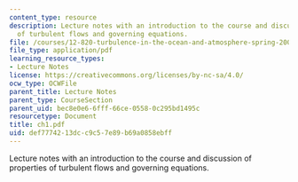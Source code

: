```yaml
---
content_type: resource
description: Lecture notes with an introduction to the course and discussion of properties
  of turbulent flows and governing equations.
file: /courses/12-820-turbulence-in-the-ocean-and-atmosphere-spring-2006/def7774213dcc9c57e89b69a0858ebff_ch1.pdf
file_type: application/pdf
learning_resource_types:
- Lecture Notes
license: https://creativecommons.org/licenses/by-nc-sa/4.0/
ocw_type: OCWFile
parent_title: Lecture Notes
parent_type: CourseSection
parent_uid: bec8e0e6-6fff-66ce-0558-0c295bd1495c
resourcetype: Document
title: ch1.pdf
uid: def77742-13dc-c9c5-7e89-b69a0858ebff
---
```

Lecture notes with an introduction to the course and discussion of properties of turbulent flows and governing equations.